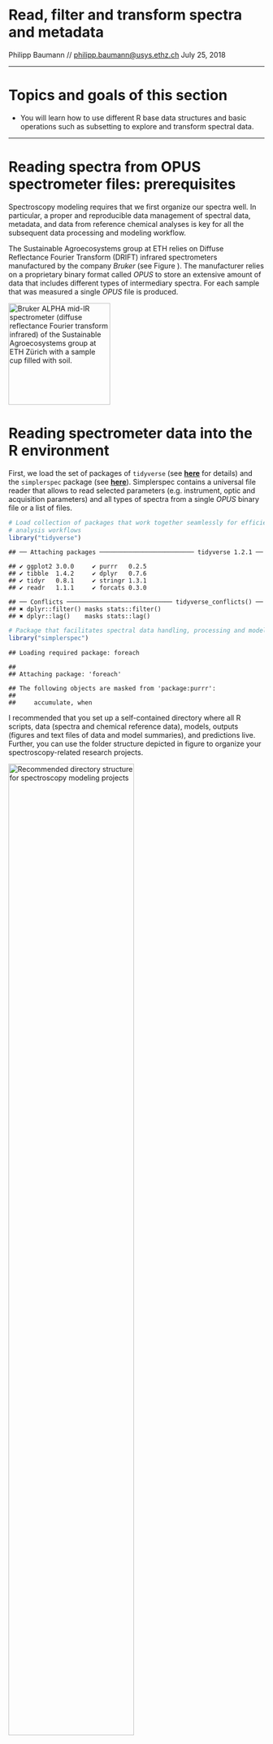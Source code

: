 Read, filter and transform spectra and metadata
================
Philipp Baumann // <philipp.baumann@usys.ethz.ch>
July 25, 2018

------------------------------------------------------------------------

Topics and goals of this section
================================

-   You will learn how to use different R base data structures and basic operations such as subsetting to explore and transform spectral data.

------------------------------------------------------------------------

Reading spectra from OPUS spectrometer files: prerequisites
===========================================================

Spectroscopy modeling requires that we first organize our spectra well. In particular, a proper and reproducible data management of spectral data, metadata, and data from reference chemical analyses is key for all the subsequent data processing and modeling workflow.

The Sustainable Agroecosystems group at ETH relies on Diffuse Reflectance Fourier Transform (DRIFT) infrared spectrometers manufactured by the company *Bruker* (see Figure ). The manufacturer relies on a proprietary binary format called *OPUS* to store an extensive amount of data that includes different types of intermediary spectra. For each sample that was measured a single *OPUS* file is produced.

<img src="figures/alpha_eth.jpg" alt="Bruker ALPHA mid-IR spectrometer (diffuse reflectance Fourier transform infrared) of the Sustainable Agroecosystems group at ETH Zürich with a sample cup filled with soil. " width="200" />

Reading spectrometer data into the R environment
================================================

First, we load the set of packages of `tidyverse` (see [**here**](http://tidyverse.org/) for details) and the `simplerspec` package (see [**here**](https://github.com/philipp-baumann/simplerspec/)). Simplerspec contains a universal file reader that allows to read selected parameters (e.g. instrument, optic and acquisition parameters) and all types of spectra from a single *OPUS* binary file or a list of files.

``` r
# Load collection of packages that work together seamlessly for efficient
# analysis workflows
library("tidyverse")
```

    ## ── Attaching packages ────────────────────────── tidyverse 1.2.1 ──

    ## ✔ ggplot2 3.0.0     ✔ purrr   0.2.5
    ## ✔ tibble  1.4.2     ✔ dplyr   0.7.6
    ## ✔ tidyr   0.8.1     ✔ stringr 1.3.1
    ## ✔ readr   1.1.1     ✔ forcats 0.3.0

    ## ── Conflicts ───────────────────────────── tidyverse_conflicts() ──
    ## ✖ dplyr::filter() masks stats::filter()
    ## ✖ dplyr::lag()    masks stats::lag()

``` r
# Package that facilitates spectral data handling, processing and modeling
library("simplerspec")
```

    ## Loading required package: foreach

    ## 
    ## Attaching package: 'foreach'

    ## The following objects are masked from 'package:purrr':
    ## 
    ##     accumulate, when

I recommended that you set up a self-contained directory where all R scripts, data (spectra and chemical reference data), models, outputs (figures and text files of data and model summaries), and predictions live. Further, you can use the folder structure depicted in figure to organize your spectroscopy-related research projects.

<img src="figures/project_folder_structure.png" alt="Recommended directory structure for spectroscopy modeling projects " style="width:70.0%" />

When you have spectra that cover separate experiments and/or different locations and times, you might prefer to organize your spectra as sub-folders within `data/spectra`. This hands-on is based on spectral data that were used to build and evaluate the YAMSYS spectroscopy reference models. Besides these reference spectra measured with a Bruker ALPHA mid-IR spectrometer at the Sustainable Agroecosystems group at ETH Zürich, there are other spectra that have been acquired to test different questions such as spectrometer cross-comparisons. Therefore, other comparison spectra are in separate paths, e.g. `data/spectra/soilspec_eth_bin`.

In the Figure below you can see a file explorer screenshot showing *OPUS* files of three replicate scans for each of the first three reference soil samples. *OPUS* have the extension `.n` where `n` represents an integer of repeated sample measurements starting from 0.

<img src="figures/spectra_files_to_read.png" alt="Screenshot showing replicate scans of first three samples reading example. " width="400" />

We aim to read all the reference spectra contained within this folder. First, we get the full path names of the file names, which we subsequently assign to the object `files`:

``` r
# Extract data from OPUS binary files; list of file paths
files <- list.files("data/spectra", full.names = TRUE)
```

Note that you need to set the `full.names` argument to `TRUE` (default is `FALSE` to get the path of all *OPUS* spectra files contained within the target directory, otherwise R will not be able to find the files when using the universal `simplerspec` *OPUS* reader.

You can compactly display the internal structure of the `files` object:

``` r
str(files)
```

    ##  chr [1:284] "data/spectra/BF_lo_01_soil_cal.0" ...

The object `files` has the data structure *atomic vector*. *Atomic vectors* have six possible basic (*atomic*) vector types. These are *logical*, *integer*, *real*, *complex*, *string* (or *character*) and *raw*. Vector types can be returned by the R base function `typeof(x)`, which returns the type or internal storage mode an object `x`. For the `files` object it is

``` r
# Check type of files object
typeof(files)
```

    ## [1] "character"

We get the length of the vector or the number of elements by

``` r
# How many files are listed to read? length of vector
length(files)
```

    ## [1] 284

Base R has subsetting operations that allow you to extract pieces of data structures you are interested in. One of the three base subsetting operators is `[`.

We subset the character vector `files` as follows:

``` r
# Use character subsetting to return the first element
# Subsetting can be seen as complement to str()
# (1) Subsetting with positive integers (position)
files[1:3]
```

    ## [1] "data/spectra/BF_lo_01_soil_cal.0" "data/spectra/BF_lo_01_soil_cal.1"
    ## [3] "data/spectra/BF_lo_01_soil_cal.2"

``` r
# (2) Subsetting with negative integers (remove values)
head(files[-c(1:3)], n = 5L) # show only first 5 values
```

    ## [1] "data/spectra/BF_lo_02_soil_cal.0" "data/spectra/BF_lo_02_soil_cal.1"
    ## [3] "data/spectra/BF_lo_02_soil_cal.2" "data/spectra/BF_lo_03_soil_cal.0"
    ## [5] "data/spectra/BF_lo_03_soil_cal.1"

``` r
# The first three elements of the character vector are removed
```

Spectral measurement data
-------------------------

Bruker FTIR spectrometers produce binary files in the OPUS format that can contain different types of spectra and many parameters such as instrument type and settings that were used at the time of data acquisition and internal processing (e.g. Fourier transform operations). Basically, the entire set of *Setup Measurement Parameters*, selected spectra, supplementary metadata such as the time of measurement are written into *OPUS* binary files. In contrast to simple text files that contain only plain text with a defined character encoding, binary files can contain any type of data represented as sequences of bytes (a single byte is sequence of 8 bits and 1 bit either represents 0 or 1).

Figure shows graphical representation from the *OPUS* viewer software to get familiarize with types of parameters *OPUS* files may contain.

<img src="figures/opus_instrument_parameters_crop.png" alt="Instrument parameters during sample measurement shown for an example YAMSYS soil reference spectroscopy sample. Spectra and parameters can be shown by the dialogue Window &gt; New Report Window within the OPUS viewer software. " style="width:65.0%" />

You can download the *OPUS viewer* software from [**this Bruker webpage**](https://www.bruker.com/products/infrared-near-infrared-and-raman-spectroscopy/opus-spectroscopy-software/downloads/opus-downloads.html) for free. However, Bruker only provides a Windows version and the free version is limited to visualize only final spectra. The remaining spectral blocks can be checked choosing the menu *Window* &gt; *New Report Window* and opening *OPUS* by the menu *File* &gt; *Load File*.

The types of spectra and associated data parameters that are saved after a single measurement depend on the options that are selected in the *OPUS* software. For data acquisition, the values under the tab *Advanced* of the *Setup Measurement Parameters* menu window in the *OPUS* software.

Depending on the standard of a binary file, different regions in a file can be interpreted differently by a program. For example, some information at some block positions need to be interpreted as a certain type of number representation whereas others are text. Hence, the interpretation of different bit positions in the file requires either a priori knowledge provided by some file specifications or extensive reverse-engineering.

Instead of sharing the full binary file specification, Bruker ships the *OPUS* macro programming language or Microsoft Visual Basic scripts for automated data acquisition and processing. However, this approaches are very inflexible and not transparent, and therefore not reproducible. Hence, the idea of implementing a file reader that is integrated in the R statistical programming environment was targeted first in the `soil.spec` R package created by Andrew Sila (ICRAF, Nairobi), Tomislav Hengl (ISRIC -- World Soil Information) and Thomas Terhoeven-Urselmans (former member of ICRAF, Nairobi). `soil.spec` was created based on the African Soil Information Services (AfSIS) project (see [here for more information](http://africasoils.net/)). Because this reader worked only when applying a restricted set of settings and procedures in OPUS, the idea came up to modify and extend the previously mentioned `soil.spec::read.opus()` function. This restriction is mainly due to the fact that positions where spectra occur are not fixed and there is no evident accessible information about the sequence of spectra and data parameters and the type of present spectra. Therefore, I have been working extensively on a universal Bruker OPUS format file reader that can correctly assign and read out different spectra types from any type of Bruker FTIR spectrometer with different blocks saved and with and without atmospheric compensation.

Simplerspec comes with reader function written in R, that is intended to be a universal Bruker OPUS file reader that extract spectra and key metadata from files. Usually, one is mostly interested to extract the final absorbance spectra (shown as `AB` in the *OPUS viewer* software).

Session info
============

``` r
sessionInfo()
```

    ## R version 3.4.4 (2018-03-15)
    ## Platform: x86_64-pc-linux-gnu (64-bit)
    ## Running under: KDE neon User Edition 5.13
    ## 
    ## Matrix products: default
    ## BLAS: /usr/lib/libblas/libblas.so.3.6.0
    ## LAPACK: /usr/lib/lapack/liblapack.so.3.6.0
    ## 
    ## locale:
    ##  [1] LC_CTYPE=en_US.UTF-8       LC_NUMERIC=C              
    ##  [3] LC_TIME=de_CH.UTF-8        LC_COLLATE=en_US.UTF-8    
    ##  [5] LC_MONETARY=de_CH.UTF-8    LC_MESSAGES=en_US.UTF-8   
    ##  [7] LC_PAPER=de_CH.UTF-8       LC_NAME=C                 
    ##  [9] LC_ADDRESS=C               LC_TELEPHONE=C            
    ## [11] LC_MEASUREMENT=de_CH.UTF-8 LC_IDENTIFICATION=C       
    ## 
    ## attached base packages:
    ## [1] stats     graphics  grDevices utils     datasets  methods   base     
    ## 
    ## other attached packages:
    ##  [1] simplerspec_0.1.0 foreach_1.4.4     forcats_0.3.0    
    ##  [4] stringr_1.3.1     dplyr_0.7.6       purrr_0.2.5      
    ##  [7] readr_1.1.1       tidyr_0.8.1       tibble_1.4.2     
    ## [10] ggplot2_3.0.0     tidyverse_1.2.1  
    ## 
    ## loaded via a namespace (and not attached):
    ##  [1] tidyselect_0.2.4  reshape2_1.4.3    haven_1.1.1      
    ##  [4] lattice_0.20-35   colorspace_1.3-2  htmltools_0.3.6  
    ##  [7] yaml_2.1.19       rlang_0.2.1       pillar_1.2.2     
    ## [10] foreign_0.8-70    glue_1.2.0        withr_2.1.2      
    ## [13] modelr_0.1.2      readxl_1.1.0      bindrcpp_0.2.2   
    ## [16] bindr_0.1.1       plyr_1.8.4        munsell_0.4.3    
    ## [19] gtable_0.2.0      cellranger_1.1.0  rvest_0.3.2      
    ## [22] codetools_0.2-15  psych_1.8.3.3     evaluate_0.10.1  
    ## [25] knitr_1.20        parallel_3.4.4    broom_0.4.4      
    ## [28] Rcpp_0.12.17      scales_0.5.0      backports_1.1.2  
    ## [31] jsonlite_1.5      mnormt_1.5-5      hms_0.4.2        
    ## [34] digest_0.6.15     stringi_1.2.2     grid_3.4.4       
    ## [37] rprojroot_1.3-2   cli_1.0.0         tools_3.4.4      
    ## [40] magrittr_1.5      lazyeval_0.2.1    crayon_1.3.4     
    ## [43] pkgconfig_2.0.1   data.table_1.11.4 xml2_1.2.0       
    ## [46] lubridate_1.7.4   assertthat_0.2.0  rmarkdown_1.9    
    ## [49] httr_1.3.1        rstudioapi_0.7    iterators_1.0.9  
    ## [52] R6_2.2.2          nlme_3.1-137      compiler_3.4.4
